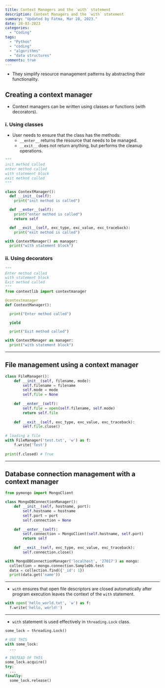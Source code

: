 ```yaml
---
title: Context Managers and the `with` statement
description: Context Managers and the `with` statement
summary: "Updated by Fatma, Mar 28, 2023."
date: 28-03-2023
categories:
  - "Coding"
tags:
  - "Python"
  - "coding"
  - "algorithms"
  - "data structures"
comments: true
---
```

- They simplify resource management patterns by abstracting their functionality.

## Creating a context manager

- Context managers can be written using classes or functions (with decorators).

### i. Using classes

- User needs to ensure that the class has the methods:
  - `__enter__` returns the resource that needs to be managed.
  - `__exit__` does not return anything, but performs the cleanup operations.

```python
"""
init method called
enter method called
with statement block
exit method called
"""

class ContextManager():
  def __init__(self):
    print("init method is called")

  def __enter__(self):
    print("enter method is called")
    return self

  def __exit__(self, exc_type, exc_value, exc_traceback):
    print("exit method is called")

with ContextManager() as manager:
  print("with statement block")
```

### ii. Using decorators

```python
"""
Enter method called
with statement block
Exit method called 
"""
from contextlib import contextmanager

@contextmanager
def ContextManager():

  print("Enter method called")

  yield

  print("Exit method called")

with ContextManager as manager:
  print("with statement block")
```

---

## File management using a context manager

```python
class FileManager():
    def __init__(self, filename, mode):
        self.filename = filename
        self.mode = mode
        self.file = None
          
    def __enter__(self):
        self.file = open(self.filename, self.mode)
        return self.file
      
    def __exit__(self, exc_type, exc_value, exc_traceback):
        self.file.close()
  
# loading a file 
with FileManager('test.txt', 'w') as f:
    f.write('Test')
  
print(f.closed) # True
```

---

## Database connection management with a context manager

```python
from pymongo import MongoClient

class MongoDBConnectionManager():
    def __init__(self, hostname, port):
        self.hostname = hostname
        self.port = port
        self.connection = None
    
    def __enter__(self):
        self.connection = MongoClient(self.hostname, self.port)
        return self
  
    def __exit__(self, exc_type, exc_value, exc_traceback):
        self.connection.close()

with MongoDBConnectionManager('localhost', '27017') as mongo:
  collection = mongo.connection.SampleDb.test
  data = collection.find({'_id': 1})
  print(data.get('name'))
```

---

- `with` ensures that open file descriptors are closed automatically after program execution leaves the context of the `with` statement.

```python
with open('hello_world.txt', 'w') as f:
  f.write('hello, world!')
```

---

- `with` statement is used effectively in `threading.Lock` class.

```python
some_lock = threading.Lock()

# USE THIS
with some_lock:
  ...

# INSTEAD OF THIS
some_lock.acquire()
try:
  ...
finally:
  some_lock.release()
```
